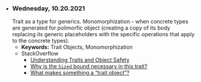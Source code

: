 - ### Wednesday, 10.20.2021
  Trait as a type for generics. Monomorphization - when concrete types are generated for polimorfic object (creating a copy of its body replacing its generic placeholders with the specific operations that apply to the concrete types). 
  - **Keywords:** Trait Objects, Monomorphization
  - StackOverflow
    - [Understanding Traits and Object Safety](https://stackoverflow.com/questions/44096235/understanding-traits-and-object-safety)
    - [Why is the `Sized` bound necessary in this trait?](https://stackoverflow.com/questions/30938499/why-is-the-sized-bound-necessary-in-this-trait)
    - [What makes something a “trait object”?](https://stackoverflow.com/questions/27567849/what-makes-something-a-trait-object)
